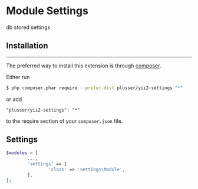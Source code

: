 # Module Settings

db stored settings

## Installation
------------

The preferred way to install this extension is through [composer](http://getcomposer.org/download/).

Either run

```bash
$ php composer.phar require --prefer-dist plusser/yii2-settings "*"
```

or add

```
"plusser/yii2-settings": "*"
```

to the require section of your `composer.json` file.

## Settings

```php
$modules = [
		...,
		'settings' => [
				'class' => 'settings\Module',
		],
];

```